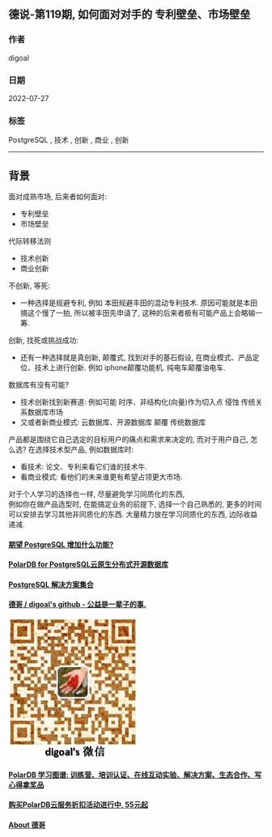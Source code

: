 ## 德说-第119期, 如何面对对手的 专利壁垒、市场壁垒   
        
### 作者        
digoal        
        
### 日期        
2022-07-27       
        
### 标签        
PostgreSQL , 技术 , 创新 , 商业 , 创新       
        
----        
        
## 背景      
面对成熟市场, 后来者如何面对:   
- 专利壁垒  
- 市场壁垒  
  
代际转移法则  
- 技术创新  
- 商业创新  
  
不创新, 等死:   
- 一种选择是规避专利, 例如 本田规避丰田的混动专利技术. 原因可能就是本田搞这个慢了一拍, 所以被丰田先申请了, 这种的后来者极有可能产品上会略输一筹.   
  
创新, 找死或挑战成功:  
- 还有一种选择就是真创新, 颠覆式, 找到对手的基石假设, 在商业模式、产品定位、技术上进行创新.  例如 iphone颠覆功能机. 纯电车颠覆油电车.  
  
数据库有没有可能?  
- 技术创新找到新赛道: 例如可能 时序、非结构化(向量)作为切入点 侵蚀 传统关系数据库市场  
- 又或者新商业模式: 云数据库、开源数据库 颠覆 传统数据库  
  
  
产品都是围绕它自己选定的目标用户的痛点和需求来决定的, 而对于用户自己, 怎么选? 在选择技术型产品, 例如数据库时:    
- 看技术: 论文、专利来看它们谁的技术牛.  
- 看商业模式: 看他们的未来谁更有希望占领更大市场.  
  
对于个人学习的选择也一样, 尽量避免学习同质化的东西,   
例如你在做产品选型时, 在能搞定业务的前提下, 选择一个自己熟悉的, 更多的时间可以安排去学习其他非同质化的东西.   大量精力放在学习同质化的东西, 边际收益递减.   
  
  
#### [期望 PostgreSQL 增加什么功能?](https://github.com/digoal/blog/issues/76 "269ac3d1c492e938c0191101c7238216")
  
  
#### [PolarDB for PostgreSQL云原生分布式开源数据库](https://github.com/ApsaraDB/PolarDB-for-PostgreSQL "57258f76c37864c6e6d23383d05714ea")
  
  
#### [PostgreSQL 解决方案集合](https://yq.aliyun.com/topic/118 "40cff096e9ed7122c512b35d8561d9c8")
  
  
#### [德哥 / digoal's github - 公益是一辈子的事.](https://github.com/digoal/blog/blob/master/README.md "22709685feb7cab07d30f30387f0a9ae")
  
  
![digoal's wechat](../pic/digoal_weixin.jpg "f7ad92eeba24523fd47a6e1a0e691b59")
  
  
#### [PolarDB 学习图谱: 训练营、培训认证、在线互动实验、解决方案、生态合作、写心得拿奖品](https://www.aliyun.com/database/openpolardb/activity "8642f60e04ed0c814bf9cb9677976bd4")
  
  
#### [购买PolarDB云服务折扣活动进行中, 55元起](https://www.aliyun.com/activity/new/polardb-yunparter?userCode=bsb3t4al "e0495c413bedacabb75ff1e880be465a")
  
  
#### [About 德哥](https://github.com/digoal/blog/blob/master/me/readme.md "a37735981e7704886ffd590565582dd0")
  
